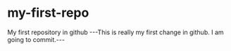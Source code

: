 # my-first-repo
My first repository in github
---This is really my first change in github. I am going to commit.---
